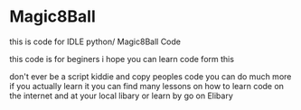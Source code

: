 # Magic8Ball
this is code for IDLE python/ Magic8Ball Code

this code is for beginers
i hope you can learn code form this


don't ever be a script kiddie and copy peoples code you can do much more if you actually learn it you can 
find many lessons on how to learn code on the internet and at your local libary or learn by go on Elibary 
